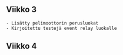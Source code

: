 ## Viikko 3
    - Lisätty pelimoottorin perusluokat
    - Kirjoitettu testejä event relay luokalle

## Viikko 4
